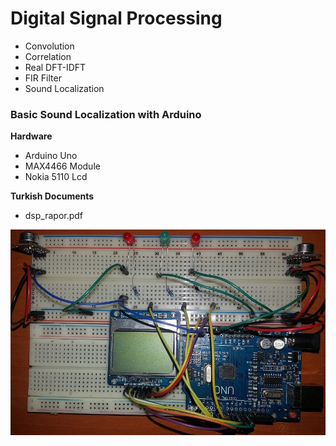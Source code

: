 # Digital Signal Processing

- Convolution
- Correlation
- Real DFT-IDFT
- FIR Filter
- Sound Localization

### Basic Sound Localization with Arduino 

**Hardware**

- Arduino Uno
- MAX4466 Module
- Nokia 5110 Lcd

**Turkish Documents** 

- dsp_rapor.pdf

![](SoundLocalization/img.jpg)



